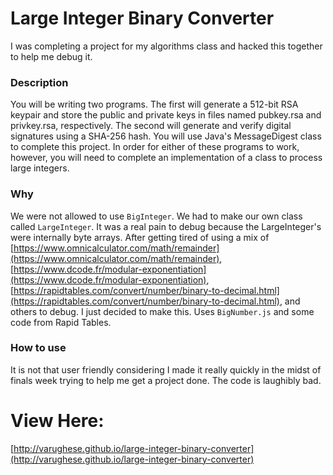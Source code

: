 # Large Integer Binary Converter
I was completing a project for my algorithms class and hacked this together to help me debug it.

### Description
You will be writing two programs. The first will generate a 512-bit RSA keypair and store the public and private keys in files named pubkey.rsa and privkey.rsa, respectively. The second will generate and verify digital signatures using a SHA-256 hash. You will use Java's MessageDigest class to complete this project. In order for either of these programs to work, however, you will need to complete an implementation of a class to process large integers.

### Why
We were not allowed to use `BigInteger`. We had to make our own class called `LargeInteger`. It was a real pain to debug because the LargeInteger's were internally byte arrays. After getting tired of using a mix of [https://www.omnicalculator.com/math/remainder](https://www.omnicalculator.com/math/remainder),  [https://www.dcode.fr/modular-exponentiation](https://www.dcode.fr/modular-exponentiation), [https://rapidtables.com/convert/number/binary-to-decimal.html](https://rapidtables.com/convert/number/binary-to-decimal.html), and others to debug. I just decided to make this. Uses `BigNumber.js` and some code from Rapid Tables.

### How to use
It is not that user friendly considering I made it really quickly in the midst of finals week trying to help me get a project done. The code is laughibly bad. 

# View Here:
[http://varughese.github.io/large-integer-binary-converter](http://varughese.github.io/large-integer-binary-converter)
